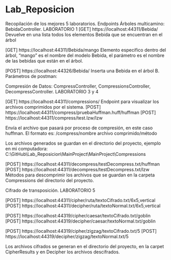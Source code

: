 # Lab_Reposicion
Recopilación de los mejores 5 laboratorios.
Endpoints
Árboles multicamino: BebidaController. LABORATORIO 1
[GET]		https://localhost:44311/Bebida/
Devuelve en una lista todos los elementos Bebida que se encuentran en el árbol

[GET]		https://localhost:44311/Bebida/mango
Elemento específico dentro del árbol, “mango” es el nombre del modelo Bebida, el parámetro es el nombre de las bebidas que están en el árbol. 

[POST]	https://localhost:44326/Bebida/
Inserta una Bebida en el árbol B. Parámetros de postman: 



Compresión de Datos: CompressController, CompressionsController, DecompressController. 
LABORATORIO 3 y 4

[GET]		https://localhost:44311/compressions/
Endpoint para visualizar los archivos comprimidos por el sistema. 
[POST]	https://localhost:44311/compress/pruebaHuffman.huff/huffman
[POST]	https://localhost:44311/compress/test.lzw/lzw	

Envía el archivo que pasará por proceso de compresión, en este caso huffman. El formato es: /compress/nombre archivo comprimido/método

Los archivos generados se guardan en el directorio del proyecto, ejemplo en mi computadora: C:\GitHub\Lab_Reposicion\MainProject\MainProject\Compressions

[POST] 	https://localhost:44311/decompress/testDecompress.txt/huffman
[POST]	https://localhost:44311/decompress/testDecompress.txt/lzw
Métodos para descomprimir los archivos que se guardan en la carpeta Compressions del directorio del proyecto.
 
 

Cifrado de transposición. LABORATORIO 5

[POST]	https://localhost:44311/cipher/ruta/textoCifrado.txt/6x5,vertical
[POST]	https://localhost:44311/decipher/ruta/textoNormal.txt/6x5,vertical

[POST]	https://localhost:44319/cipher/caesar/textoCifrado.txt/goblin
[POST]	https://localhost:44319/decipher/caesar/textoNormal.txt/goblin

[POST]	https://localhost:44319/cipher/zigzag/textoCifrado.txt/5
[POST]	https://localhost:44319/decipher/zigzag/textoNormal.txt/5

 
Los archivos cifrados se generan en el directorio del proyecto, en la carpet CipherResults y en Decipher los archivos descifrados.



